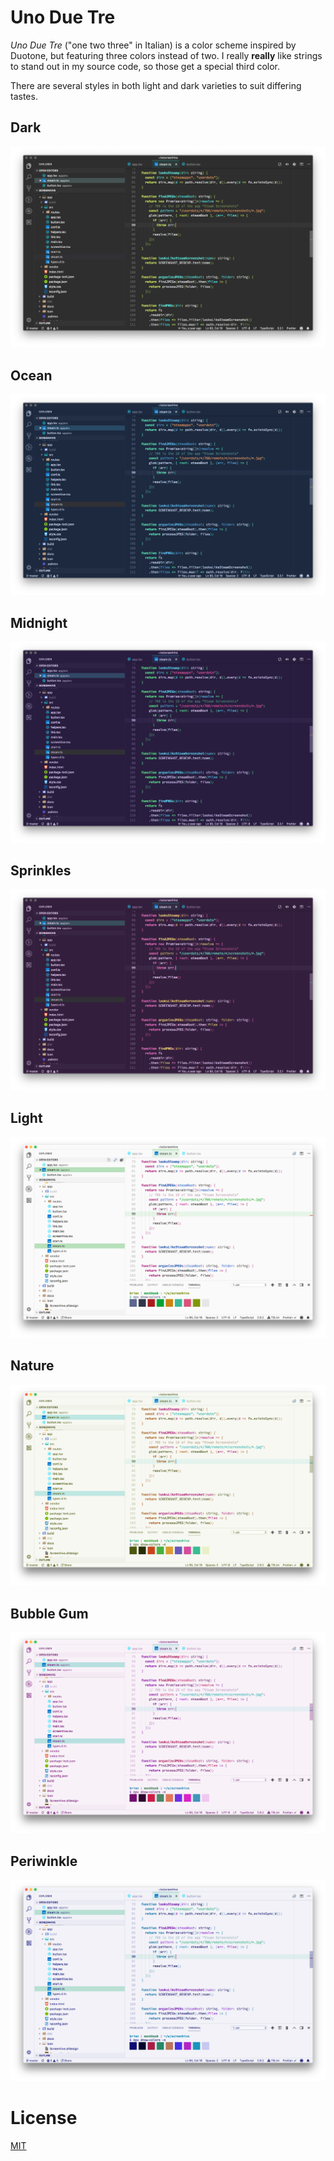 # Uno Due Tre

_Uno Due Tre_ ("one two three" in Italian) is a color scheme inspired by
Duotone, but featuring three colors instead of two. I really **really** like
strings to stand out in my source code, so those get a special third color.

There are several styles in both light and dark varieties to suit differing
tastes.

## Dark

![dark screenshot](img/theme-dark.png)

## Ocean

![ocean screenshot](img/theme-ocean.png)

## Midnight

![midnight screenshot](img/theme-midnight.png)

## Sprinkles

![sprinkles screenshot](img/theme-sprinkles.png)

## Light

![light screenshot](img/theme-light.png)

## Nature

![nature screenshot](img/theme-nature.png)

## Bubble Gum

![bubblegum screenshot](img/theme-bubblegum.png)

## Periwinkle

![periwinkle screenshot](img/theme-periwinkle.png)

# License

[MIT](LICENSE)
